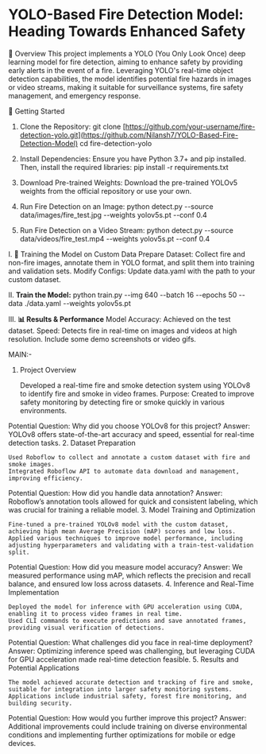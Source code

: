 # **YOLO-Based Fire Detection Model: Heading Towards Enhanced Safety**
🚨 Overview
This project implements a YOLO (You Only Look Once) deep learning model for fire detection, aiming to enhance safety by providing early alerts in the event of a fire. Leveraging YOLO's real-time object detection capabilities, the model identifies potential fire hazards in images or video streams, making it suitable for surveillance systems, fire safety management, and emergency response.

🚀 Getting Started

1. Clone the Repository:
git clone [https://github.com/your-username/fire-detection-yolo.git](https://github.com/Nilansh7/YOLO-Based-Fire-Detection-Model)
cd fire-detection-yolo

3. Install Dependencies:
Ensure you have Python 3.7+ and pip installed. Then, install the required libraries:
pip install -r requirements.txt

3. Download Pre-trained Weights:
Download the pre-trained YOLOv5 weights from the official repository or use your own.

4. Run Fire Detection on an Image:
python detect.py --source data/images/fire_test.jpg --weights yolov5s.pt --conf 0.4

6. Run Fire Detection on a Video Stream:
python detect.py --source data/videos/fire_test.mp4 --weights yolov5s.pt --conf 0.4


I. 🔧 Training the Model on Custom Data
Prepare Dataset: Collect fire and non-fire images, annotate them in YOLO format, and split them into training and validation sets.
Modify Configs: Update data.yaml with the path to your custom dataset.


II. **Train the Model:**
python train.py --img 640 --batch 16 --epochs 50 --data ./data.yaml --weights yolov5s.pt


III. **📊 Results & Performance**
Model Accuracy: Achieved on the test dataset.
Speed: Detects fire in real-time on images and videos at high resolution.
Include some demo screenshots or video gifs.

MAIN:- 

1. Project Overview

    Developed a real-time fire and smoke detection system using YOLOv8 to identify fire and smoke in video frames.
    Purpose: Created to improve safety monitoring by detecting fire or smoke quickly in various environments.

Potential Question: Why did you choose YOLOv8 for this project?
Answer: YOLOv8 offers state-of-the-art accuracy and speed, essential for real-time detection tasks.
2. Dataset Preparation

    Used Roboflow to collect and annotate a custom dataset with fire and smoke images.
    Integrated Roboflow API to automate data download and management, improving efficiency.

Potential Question: How did you handle data annotation?
Answer: Roboflow’s annotation tools allowed for quick and consistent labeling, which was crucial for training a reliable model.
3. Model Training and Optimization

    Fine-tuned a pre-trained YOLOv8 model with the custom dataset, achieving high mean Average Precision (mAP) scores and low loss.
    Applied various techniques to improve model performance, including adjusting hyperparameters and validating with a train-test-validation split.

Potential Question: How did you measure model accuracy?
Answer: We measured performance using mAP, which reflects the precision and recall balance, and ensured low loss across datasets.
4. Inference and Real-Time Implementation

    Deployed the model for inference with GPU acceleration using CUDA, enabling it to process video frames in real time.
    Used CLI commands to execute predictions and save annotated frames, providing visual verification of detections.

Potential Question: What challenges did you face in real-time deployment?
Answer: Optimizing inference speed was challenging, but leveraging CUDA for GPU acceleration made real-time detection feasible.
5. Results and Potential Applications

    The model achieved accurate detection and tracking of fire and smoke, suitable for integration into larger safety monitoring systems.
    Applications include industrial safety, forest fire monitoring, and building security.

Potential Question: How would you further improve this project?
Answer: Additional improvements could include training on diverse environmental conditions and implementing further optimizations for mobile or edge devices.
